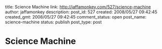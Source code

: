 title: Science Machine
link: http://jaffamonkey.com/527/science-machine
author: jaffamonkey
description: 
post_id: 527
created: 2008/05/27 09:42:45
created_gmt: 2008/05/27 09:42:45
comment_status: open
post_name: science-machine
status: publish
post_type: post

# Science Machine

